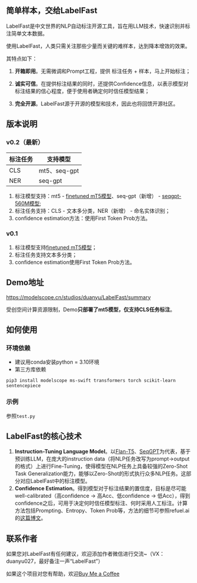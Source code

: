## 简单样本，交给LabelFast

LabelFast是中文世界的NLP自动标注开源工具，旨在用LLM技术，快速识别并标注简单文本数据。

使用LabelFast，人类只需关注那些少量而关键的难样本，达到降本增效的效果。

其特点如下：

1. **开箱即用**。无需微调和Prompt工程，提供 标注任务 + 样本，马上开始标注；
    
2. **诚实可信**。在提供标注结果的同时，还提供Confidence信息，以表示模型对标注结果的信心程度，便于使用者确定何时信任模型结果；
    
3. **完全开源**。LabelFast源于开源的模型和技术，因此也将回馈开源社区。  
    

## 版本说明
### **v0.2（最新）**

| 标注任务     | 支持模型 |
| ----------- | ----------- |
| CLS      | mt5、seq-gpt       |
| NER   | seq-gpt        |

1. 标注模型支持：mt5 - [finetuned mT5模型](https://modelscope.cn/models/damo/nlp_mt5_zero-shot-augment_chinese-base/summary "全任务零样本学习-mT5分类增强版-中文-base")、seq-gpt（新增） - [seqgpt-560M模型](https://modelscope.cn/models/iic/nlp_seqgpt-560m/summary);
2. 标注任务支持：CLS - 文本多分类，NER（新增） - 命名实体识别；
3. confidence estimation方法：使用First Token Prob方法。


### **v0.1**
1. 标注模型支持[finetuned mT5模型](https://modelscope.cn/models/damo/nlp_mt5_zero-shot-augment_chinese-base/summary "全任务零样本学习-mT5分类增强版-中文-base")；
2. 标注任务支持文本多分类；
3. confidence estimation使用First Token Prob方法。

## Demo地址

https://modelscope.cn/studios/duanyu/LabelFast/summary

受创空间计算资源限制，Demo**只部署了mt5模型，仅支持CLS任务标注**。

## 如何使用

### 环境依赖

+ 建议用conda安装python = 3.10环境
+ 第三方库依赖

``` pip3 install modelscope ms-swift transformers torch scikit-learn sentencepiece ```

### 示例

参照```test.py```

## LabelFast的核心技术

1. **Instruction-Tuning Language Model**。以[Flan-T5](https://arxiv.org/abs/2210.11416 "Flan-T5")、[SeqGPT](https://arxiv.org/abs/2308.10529 "SeqGPT")为代表，基于预训练LLM，在庞大的instruction data（将NLP任务改写为prompt->output的格式）上进行Fine-Tuning，使得模型在NLP任务上具备较强的Zero-Shot Task Generalization能力，能够以Zero-Shot的形式执行众多NLP任务。这部分对应LabelFast中的标注模型。
2. **Confidence Estimation**。得到模型对于标注结果的置信度，目标是尽可能well-calibrated（高confidence -> 高Acc、低confidence -> 低Acc），得到confidence之后，可用于决定何时信任模型标注、何时采用人工标注。计算方法包括Prompting、Entropy、Token Prob等，方法的细节可参照refuel.ai的[这篇博文](https://www.refuel.ai/blog-posts/labeling-with-confidence "refuel.ai blog: labeling with confidence")。

## 联系作者

如果您对LabelFast有任何建议，欢迎添加作者微信进行交流~（VX：duanyu027，最好备注一声“LabelFast”）

如果这个项目对您有帮助，欢迎[Buy Me a Coffee](https://www.buymeacoffee.com/derrick.dy)

